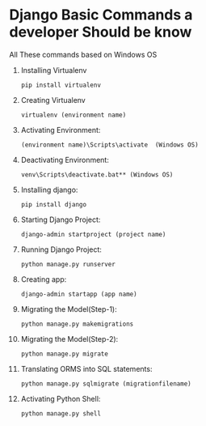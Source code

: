 # Django Basic Commands a developer Should be know
All These commands based on Windows OS

1. Installing Virtualenv 
    
    ```
    pip install virtualenv
    ```
    
2. Creating Virtualenv
    ```
    virtualenv (environment name)
    ```
    
3. Activating Environment:
    ```
    (environment name)\Scripts\activate  (Windows OS)
    ```

4. Deactivating Environment:
    ```
    venv\Scripts\deactivate.bat** (Windows OS)
    ```

5. Installing django:
    ```
    pip install django
    ```

6. Starting Django Project:
    ```
    django-admin startproject (project name)
    
    ```
7. Running Django Project:
    ```
    python manage.py runserver
    
    ```

8. Creating app:
    ```
    django-admin startapp (app name)
    
    ```

9. Migrating the Model(Step-1):
    ```
    python manage.py makemigrations
    ```

10. Migrating the Model(Step-2):
    ```
    python manage.py migrate
    ```

11. Translating  ORMS into SQL statements:
    ```
    python manage.py sqlmigrate (migrationfilename)
    ```
12. Activating Python Shell:
    ```
    python manage.py shell
    ```
